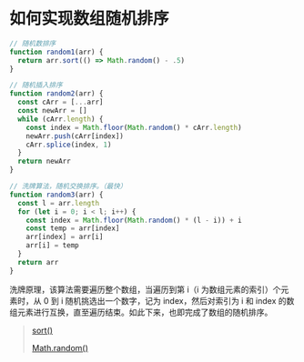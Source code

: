 # 如何实现数组随机排序

```javascript
// 随机数排序
function random1(arr) {
  return arr.sort(() => Math.random() - .5)
}

// 随机插入排序
function random2(arr) {
  const cArr = [...arr]
  const newArr = []
  while (cArr.length) {
    const index = Math.floor(Math.random() * cArr.length)
    newArr.push(cArr[index])
    cArr.splice(index, 1)
  }
  return newArr
}

// 洗牌算法，随机交换排序。（最快）
function random3(arr) {
  const l = arr.length
  for (let i = 0; i < l; i++) {
    const index = Math.floor(Math.random() * (l - i)) + i
    const temp = arr[index]
    arr[index] = arr[i]
    arr[i] = temp
  }
  return arr
}
```

洗牌原理，该算法需要遍历整个数组，当遍历到第 i（i 为数组元素的索引）个元素时，从 0 到 i 随机挑选出一个数字，记为 index，然后对索引为 i 和 index 的数组元素进行互换，直至遍历结束。如此下来，也即完成了数组的随机排序。

> [sort()](https://developer.mozilla.org/zh-CN/docs/Web/JavaScript/Reference/Global_Objects/Array/sort)
>
> [Math.random()](https://developer.mozilla.org/zh-CN/docs/Web/JavaScript/Reference/Global_Objects/Math/random)
